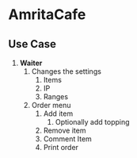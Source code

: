 # AmritaCafe

## Use Case

1. **Waiter**
    1. Changes the settings
        1. Items
        1. IP
        1. Ranges
    1. Order menu
        1. Add item
            1. Optionally add topping
        1. Remove item
        1. Comment Item
        1. Print order 
